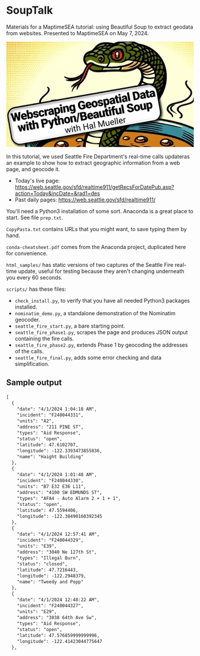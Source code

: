 # SoupTalk

Materials for a MaptimeSEA tutorial: using Beautiful Soup to extract geodata from websites. Presented to MaptimeSEA on May 7, 2024.

![a python entwined with a soup bowl](Image.png "Beautiful Soup with Python")

In this tutorial, we used Seattle Fire Department's real-time calls updateras an example to show how to extract geographic information from a web page, and geocode it.
- Today's live page: https://web.seattle.gov/sfd/realtime911/getRecsForDatePub.asp?action=Today&incDate=&rad1=des
- Past daily pages: https://web.seattle.gov/sfd/realtime911/

You'll need a Python3 installation of some sort. Anaconda is a great place to start. See file `prep.txt`.

`CopyPasta.txt` contains URLs that you might want, to save typing them by hand.

`conda-cheatsheet.pdf` comes from the Anaconda project, duplicated here for convenience.

`html_samples/` has static versions of two captures of the Seattle Fire real-time update, useful for testing because they aren't changing underneath you every 60 seconds.

`scripts/` has these files:
- `check_install.py`, to verify that you have all needed Python3 packages installed.
- `nominatim_demo.py`, a standalone demonstration of the Nominatim geocoder.
- `seattle_fire_start.py`, a bare starting point.
- `seattle_fire_phase1.py`, scrapes the page and produces JSON output containing the fire calls.
- `seattle_fire_phase2.py`, extends Phase 1 by geocoding the addresses of the calls.
- `seattle_fire_final.py`, adds some error checking and data simplification.

## Sample output

```
[
  {
    "date": "4/1/2024 1:04:18 AM",
    "incident": "F240044331",
    "units": "A2",
    "address": "211 PINE ST",
    "types": "Aid Response",
    "status": "open",
    "latitude": 47.6102707,
    "longitude": -122.3393473855836,
    "name": "Haight Building"
  },
  {
    "date": "4/1/2024 1:01:48 AM",
    "incident": "F240044330",
    "units": "B7 E32 E36 L11",
    "address": "4100 SW EDMUNDS ST",
    "types": "AFA4 - Auto Alarm 2 + 1 + 1",
    "status": "open",
    "latitude": 47.5594406,
    "longitude": -122.38490160392345
  },
  {
    "date": "4/1/2024 12:57:41 AM",
    "incident": "F240044329",
    "units": "E39",
    "address": "3040 Ne 127th St",
    "types": "Illegal Burn",
    "status": "closed",
    "latitude": 47.7216443,
    "longitude": -122.2948379,
    "name": "Tweedy and Popp"
  },
  {
    "date": "4/1/2024 12:48:22 AM",
    "incident": "F240044327",
    "units": "E29",
    "address": "3038 64th Ave Sw",
    "types": "Aid Response",
    "status": "open",
    "latitude": 47.576859999999996,
    "longitude": -122.41423044775647
  },
```

